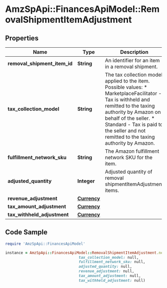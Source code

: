 # AmzSpApi::FinancesApiModel::RemovalShipmentItemAdjustment

## Properties

Name | Type | Description | Notes
------------ | ------------- | ------------- | -------------
**removal_shipment_item_id** | **String** | An identifier for an item in a removal shipment. | [optional] 
**tax_collection_model** | **String** | The tax collection model applied to the item.  Possible values:  * MarketplaceFacilitator - Tax is withheld and remitted to the taxing authority by Amazon on behalf of the seller.  * Standard - Tax is paid to the seller and not remitted to the taxing authority by Amazon. | [optional] 
**fulfillment_network_sku** | **String** | The Amazon fulfillment network SKU for the item. | [optional] 
**adjusted_quantity** | **Integer** | Adjusted quantity of removal shipmentItemAdjustment items. | [optional] 
**revenue_adjustment** | [**Currency**](Currency.md) |  | [optional] 
**tax_amount_adjustment** | [**Currency**](Currency.md) |  | [optional] 
**tax_withheld_adjustment** | [**Currency**](Currency.md) |  | [optional] 

## Code Sample

```ruby
require 'AmzSpApi::FinancesApiModel'

instance = AmzSpApi::FinancesApiModel::RemovalShipmentItemAdjustment.new(removal_shipment_item_id: null,
                                 tax_collection_model: null,
                                 fulfillment_network_sku: null,
                                 adjusted_quantity: null,
                                 revenue_adjustment: null,
                                 tax_amount_adjustment: null,
                                 tax_withheld_adjustment: null)
```


